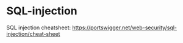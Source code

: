 # SQL-injection

SQL injection cheatsheet: https://portswigger.net/web-security/sql-injection/cheat-sheet

